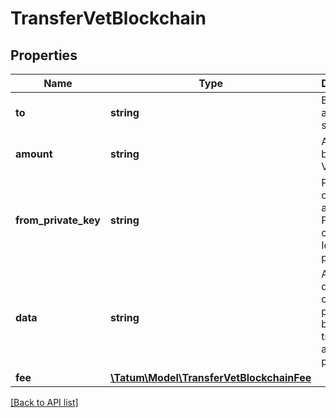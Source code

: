 # TransferVetBlockchain

## Properties

Name | Type | Description | Notes
------------ | ------------- | ------------- | -------------
**to** | **string** | Blockchain address to send assets |
**amount** | **string** | Amount to be sent in VET |
**from_private_key** | **string** | Private key of sender address. Private key, or signature Id must be present. |
**data** | **string** | Additinal data, that can be passed to blockchain transaction as data property. | [optional]
**fee** | [**\Tatum\Model\TransferVetBlockchainFee**](TransferVetBlockchainFee.md) |  | [optional]

[[Back to API list]](../../README.md#api-endpoints)
